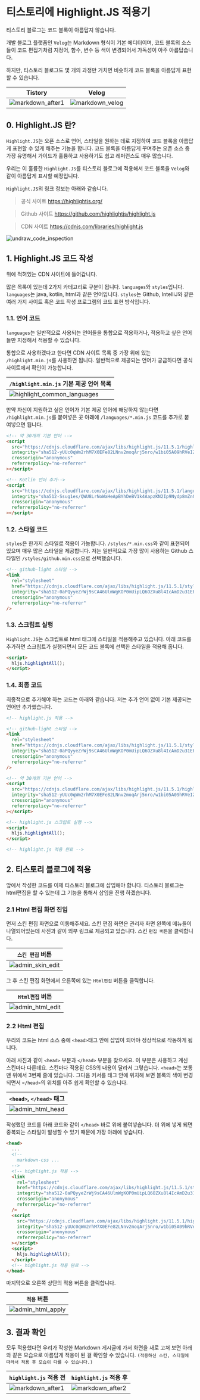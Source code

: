 # 티스토리에 Highlight.JS 적용기

티스토리 블로그는 코드 블록이 아름답지 않습니다.

개발 블로그 플랫폼인 `Velog`는 Markdown 형식이 기본 에디터이며, 코드 블록의 소스들이 코드 편집기처럼 지정어, 함수, 변수 등 색이 변경되어서 가독성이 아주 아름답습니다.

하지만, 티스토리 블로그도 몇 개의 과정만 거치면 비슷하게 코드 블록을 아름답게 표현할 수 있습니다.

| Tistory            | Velog             |
| ------------------ | ----------------- |
| ![markdown_after1] | ![markdown_velog] |

## 0. Highlight.JS 란?

`Highlight.JS`는 오픈 소스로 언어, 스타일을 원하는 데로 지정하여 코드 블록을 아름답게 표현할 수 있게 해주는 기능을 합니다. 코드 블록을 아름답게 꾸며주는 오픈 소스 중 가장 유명해서 가이드가 훌륭하고 사용하기도 쉽고 레퍼런스도 매우 많습니다.

우리는 이 훌륭한 `Highlight.JS`를 티스토리 블로그에 적용해서 코드 블록을 `Velog`와 같이 아름답게 표시할 예정입니다.

`Highlight.JS`의 링크 정보는 아래와 같습니다.

> 공식 사이트
> https://highlightjs.org/

> Github 사이트
> https://github.com/highlightjs/highlight.js

> CDN 사이트
> https://cdnjs.com/libraries/highlight.js

![undraw_code_inspection]

## 1. Highlight.JS 코드 작성

위에 적혀있는 CDN 사이트에 들어갑니다.

많은 목록이 있는데 2가지 카테고리로 구분이 됩니다. `languages`와 `styles`입니다. `languages`는 java, kotlin, html과 같은 언어입니다. `styles`는 Github, IntelliJ와 같은 여러 가지 사이트 혹은 코드 작성 프로그램의 코드 표현 방식입니다.

### 1.1. 언어 코드

`languages`는 일반적으로 사용되는 언어들을 통합으로 적용하거나, 적용하고 싶은 언어들만 지정해서 적용할 수 있습니다.

통합으로 사용하겠다고 한다면 CDN 사이트 목록 중 가장 위에 있는 `/highlight.min.js`를 사용하면 됩니다. 일반적으로 제공되는 언어가 궁금하다면 공식 사이트에서 확인이 가능합니다.

| `/highlight.min.js` 기본 제공 언어 목록 |
| --------------------------------------- |
| ![highlight_common_languages]           |

만약 자신이 지원하고 싶은 언어가 기본 제공 언어에 해당하지 않는다면 `/highlight.min.js`를 붙여넣은 곳 아래에 `/languages/*.min.js` 코드를 추가로 붙여넣으면 됩니다.

```html
<!-- 약 30개의 기본 언어 -->
<script
  src="https://cdnjs.cloudflare.com/ajax/libs/highlight.js/11.5.1/highlight.min.js"
  integrity="sha512-yUUc0qWm2rhM7X0EFe82LNnv2moqArj5nro/w1bi05A09hRVeIZbN6jlMoyu0+4I/Bu4Ck/85JQIU82T82M28w=="
  crossorigin="anonymous"
  referrerpolicy="no-referrer"
></script>

<!-- Kotlin 언어 추가-->
<script
  src="https://cdnjs.cloudflare.com/ajax/libs/highlight.js/11.5.1/languages/kotlin.min.js"
  integrity="sha512-Ssug1es/QWU8LrNoWaHeApBYhDeBV1k4AapzKN2Ip9Nydp8mZnQYUDyqqtuI8c8CxwuzXfHUY1hxbP3RTJr4Gg=="
  crossorigin="anonymous"
  referrerpolicy="no-referrer"
></script>
```

### 1.2. 스타일 코드

`styles`은 한가지 스타일로 적용이 가능합니다. `/styles/*.min.css`와 같이 표현되어 있으며 매우 많은 스타일을 제공합니다. 저는 일반적으로 가장 많이 사용하는 Github 스타일인 `/styles/github.min.css`으로 선택했습니다.

```html
<!-- github-light 스타일 -->
<link
  rel="stylesheet"
  href="https://cdnjs.cloudflare.com/ajax/libs/highlight.js/11.5.1/styles/github.min.css"
  integrity="sha512-0aPQyyeZrWj9sCA46UlmWgKOP0mUipLQ6OZXu8l4IcAmD2u31EPEy9VcIMvl7SoAaKe8bLXZhYoMaE/in+gcgA=="
  crossorigin="anonymous"
  referrerpolicy="no-referrer"
/>
```

### 1.3. 스크립트 실행

`Highlight.JS`는 스크립트로 html 태그에 스타일을 적용해주고 있습니다. 아래 코드를 추가하면 스크립트가 실행되면서 모든 코드 블록에 선택한 스타일을 적용해 줍니다.

```html
<script>
  hljs.highlightAll();
</script>
```

### 1.4. 최종 코드

최종적으로 추가해야 하는 코드는 아래와 같습니다. 저는 추가 언어 없이 기본 제공되는 언어만 추가했습니다.

```html
<!-- highlight.js 적용 -->

<!-- github-light 스타일 -->
<link
  rel="stylesheet"
  href="https://cdnjs.cloudflare.com/ajax/libs/highlight.js/11.5.1/styles/github.min.css"
  integrity="sha512-0aPQyyeZrWj9sCA46UlmWgKOP0mUipLQ6OZXu8l4IcAmD2u31EPEy9VcIMvl7SoAaKe8bLXZhYoMaE/in+gcgA=="
  crossorigin="anonymous"
  referrerpolicy="no-referrer"
/>

<!-- 약 30개의 기본 언어 -->
<script
  src="https://cdnjs.cloudflare.com/ajax/libs/highlight.js/11.5.1/highlight.min.js"
  integrity="sha512-yUUc0qWm2rhM7X0EFe82LNnv2moqArj5nro/w1bi05A09hRVeIZbN6jlMoyu0+4I/Bu4Ck/85JQIU82T82M28w=="
  crossorigin="anonymous"
  referrerpolicy="no-referrer"
></script>

<!-- highlight.js 스크립트 실행 -->
<script>
  hljs.highlightAll();
</script>

<!-- highlight.js 적용 완료 -->
```

## 2. 티스토리 블로그에 적용

앞에서 작성한 코드를 이제 티스토리 블로그에 삽입해야 합니다. 티스토리 블로그는 html편집을 할 수 있는데 그 기능을 통해서 삽입을 진행 하겠습니다.

### 2.1 Html 편집 화면 진입

먼저 스킨 편집 화면으로 이동해주세요. 스킨 편집 화면은 관리자 화면 왼쪽에 메뉴들이 나열되어있는데 사진과 같이 외부 링크로 제공되고 있습니다. 스킨 `편집 버튼`을 클릭합니다.

| `스킨 편집` 버튼   |
| ------------------ |
| ![admin_skin_edit] |

그 후 스킨 편집 화면에서 오른쪽에 있는 `Html편집` 버튼을 클릭합니다.

| `Html편집` 버튼    |
| ------------------ |
| ![admin_html_edit] |

### 2.2 Html 편집

우리의 코드는 html 소스 중에 `<head>`태그 안에 삽입이 되어야 정상적으로 작동하게 됩니다.

아래 사진과 같이 `<head>` 부분과 `</head>` 부분을 찾으세요. 이 부분은 사용하고 계신 스킨마다 다른데요. 스킨마다 적용된 CSS의 내용이 달라서 그렇습니다. `<head>`는 보통 맨 위에서 3번째 줄에 있습니다. 그다음 커서를 태그 안에 위치해 보면 블록의 색이 변경되면서 `</head>`의 위치를 아주 쉽게 확인할 수 있습니다.

| `<head>`, `</head>` 태그 |
| ------------------------ |
| ![admin_html_head]       |

작성했던 코드를 아래 코드와 같이 `</head>` 바로 위에 붙여넣습니다. 더 위에 넣게 되면 중복되는 스타일이 발생할 수 있기 때문에 가장 아래에 넣습니다.

```html
<head>
  ...
  <!-- 
    markdown-css ... 
  -->
  <!-- highlight.js 적용 -->
  <link
    rel="stylesheet"
    href="https://cdnjs.cloudflare.com/ajax/libs/highlight.js/11.5.1/styles/github.min.css"
    integrity="sha512-0aPQyyeZrWj9sCA46UlmWgKOP0mUipLQ6OZXu8l4IcAmD2u31EPEy9VcIMvl7SoAaKe8bLXZhYoMaE/in+gcgA=="
    crossorigin="anonymous"
    referrerpolicy="no-referrer"
  />
  <script
    src="https://cdnjs.cloudflare.com/ajax/libs/highlight.js/11.5.1/highlight.min.js"
    integrity="sha512-yUUc0qWm2rhM7X0EFe82LNnv2moqArj5nro/w1bi05A09hRVeIZbN6jlMoyu0+4I/Bu4Ck/85JQIU82T82M28w=="
    crossorigin="anonymous"
    referrerpolicy="no-referrer"
  ></script>
  <script>
    hljs.highlightAll();
  </script>
  <!-- highlight.js 적용 완료 -->
</head>
```

마지막으로 오른쪽 상단의 적용 버튼을 클릭합니다.

| `적용` 버튼         |
| ------------------- |
| ![admin_html_apply] |

## 3. 결과 확인

모두 적용했다면 우리가 작성한 Markdown 게시글에 가서 화면을 새로 고쳐 보면 아래와 같은 모습으로 아름답게 적용이 된 걸 확인할 수 있습니다. `(적용하신 스킨, 스타일에 따라서 적용 후 모습이 다를 수 있습니다.)`

| `highlight.js` 적용 전 | `highlight.js` 적용 후 |
| ---------------------- | ---------------------- |
| ![markdown_after1]     | ![markdown_after2]     |

<!-- ---------------------------- -->
<!-- ---------- define ---------- -->
<!-- ---------------------------- -->

<!-- undraw -->

[undraw_art_museum]: https://github.com/yelloze-xyz/tech-blog/blob/master/resources/undraw/undraw_art_museum.png?raw=true
[undraw_code_inspection]: https://github.com/yelloze-xyz/tech-blog/blob/master/resources/undraw/undraw_code_inspection.png?raw=true
[undraw_static_website]: https://github.com/yelloze-xyz/tech-blog/blob/master/resources/undraw/undraw_static_website.png?raw=true

<!-- markdown -->

[markdown_after1]: https://github.com/yelloze-xyz/tech-blog/blob/master/resources/markdown/markdown_after1.png?raw=true
[markdown_after2]: https://github.com/yelloze-xyz/tech-blog/blob/master/resources/markdown/markdown_after2.png?raw=true
[markdown_before]: https://github.com/yelloze-xyz/tech-blog/blob/master/resources/markdown/markdown_before.png?raw=true
[markdown_velog]: https://github.com/yelloze-xyz/tech-blog/blob/master/resources/markdown/markdown_velog.png?raw=true

<!-- admin -->

[admin_html_apply]: https://github.com/yelloze-xyz/tech-blog/blob/master/resources/admin/admin_html_apply.png?raw=true
[admin_html_edit]: https://github.com/yelloze-xyz/tech-blog/blob/master/resources/admin/admin_html_edit.png?raw=true
[admin_html_head]: https://github.com/yelloze-xyz/tech-blog/blob/master/resources/admin/admin_html_head.png?raw=true
[admin_skin_edit]: https://github.com/yelloze-xyz/tech-blog/blob/master/resources/admin/admin_skin_edit.png?raw=true

<!-- images -->

[highlight_common_languages]: https://github.com/yelloze-xyz/tech-blog/blob/master/resources/images/highlight_common_languages.png?raw=true
[the_clean_architecture]: https://github.com/yelloze-xyz/tech-blog/blob/master/resources/images/the_clean_architecture.jpeg?raw=true
